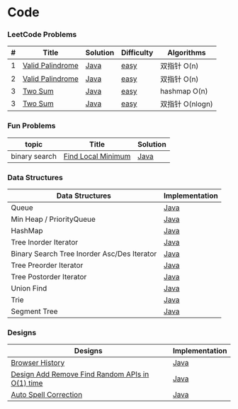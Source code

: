 Code
========

### LeetCode Problems

| #   | Title                                                                  | Solution                                                       | Difficulty              | Algorithms    |
|-----|------------------------------------------------------------------------|----------------------------------------------------------------|-------------------------|---------------|
| 1   | [Valid Palindrome](https://leetcode.com/problems/valid-palindrome/)    | [Java](./algorithms/1_valid_palindrome/ValidPalindrome.java)   |[easy](./algorithms/1_valid_palindromem/README.md) | 双指针  O(n)     |
| 2   | [Valid Palindrome](https://leetcode.com/problems/valid-palindrome-ii/) | [Java](./algorithms/2_valid_palindrome2/ValidPalindrome2.java) |[easy](./algorithms/2_valid_palindromem2/README.md)| 双指针  O(n)     |
| 3   | [Two Sum](https://leetcode.com/problems/two-sum/)          | [Java](./algorithms/3_two_sum/hashmap/TwoSum.java)             |[easy](./algorithms/3_two_sum/hashmap/README.md)| hashmap  O(n) |
| 3   | [Two Sum](https://leetcode.com/problems/two-sum/)          | [Java](./algorithms/3_two_sum/two_pointer/TwoSum2.java)         |[easy](./algorithms/3_two_sum/two_pointer/README.md)| 双指针  O(nlogn) |


### Fun Problems

| topic | Title | Solution |
|-------| ----- | -------- |
|binary search|[Find Local Minimum](./algorithms/java/fun_find_local_minimum_in_unsorted_array/README.md)|[Java](./algorithms/java/fun_find_local_minimum_in_unsorted_array/FindLocalMin.java)|

### Data Structures

| Data Structures | Implementation |
|--|--|
|Queue|[Java](./data_structures/queue/Queue.java)|
|Min Heap / PriorityQueue|[Java](./data_structures/min_heap/MinHeap.java)|
|HashMap|[Java](./data_structures/hashmap/HashMap.java)|
|Tree Inorder Iterator|[Java](./data_structures/tree_iterator/InorderIterator.java)|
|Binary Search Tree Inorder Asc/Des Iterator|[Java](./data_structures/tree_iterator/AscDesInorderIterator.java)|
|Tree Preorder Iterator|[Java](./data_structures/tree_iterator/PreorderIterator.java)|
|Tree Postorder Iterator|[Java](./data_structures/tree_iterator/PostorderIterator.java)|
|Union Find|[Java](./data_structures/union_find/UnionFind.java)|
|Trie|[Java](./data_structures/trie/Trie.java)|
|Segment Tree|[Java](./data_structures/segment_tree/SegmentTree.java)|

### Designs

| Designs | Implementation |
|--|--|
|[Browser History](./designs/browser_history/README.md)|[Java](./designs/browser_history/BrowserHistory.java)|
|[Design Add Remove Find Random APIs in O(1) time](./designs/design_add_remove_find_random_in_o1/README.md)|[Java](./designs/design_add_remove_find_random_in_o1/NewDataStructure.java)|
|[Auto Spell Correction](./designs/auto_spell_correction/README.md)|[Java](./designs/auto_spell_correction/SpellCorrection.java)|